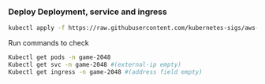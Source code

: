 ### Deploy Deployment, service and ingress 
```bash
kubectl apply -f https://raw.githubusercontent.com/kubernetes-sigs/aws-load-balancer-controller/v2.5.4/docs/examples/2048/2048_full.yaml
```
Run commands to check  
```bash
Kubectl get pods -n game-2048
Kubectl get svc -n game-2048 #(external-ip empty)
Kubectl get ingress -n game-2048 #(address field empty)
```
